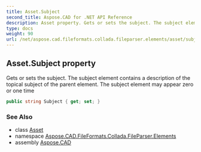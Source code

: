 ```yaml
---
title: Asset.Subject
second_title: Aspose.CAD for .NET API Reference
description: Asset property. Gets or sets the subject. The subject element contains a description of the topical subject of the parent element. The subject element may appear zero or one time
type: docs
weight: 90
url: /net/aspose.cad.fileformats.collada.fileparser.elements/asset/subject/
---
```

## Asset.Subject property

Gets or sets the subject. The subject element contains a description of the topical subject of the parent element. The subject element may appear zero or one time

```csharp
public string Subject { get; set; }
```

### See Also

* class [Asset](../)
* namespace [Aspose.CAD.FileFormats.Collada.FileParser.Elements](../../asset/)
* assembly [Aspose.CAD](../../../)


